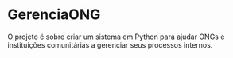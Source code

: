 # GerenciaONG
O projeto é sobre criar um sistema em Python para ajudar ONGs e instituições comunitárias a gerenciar seus processos internos.
